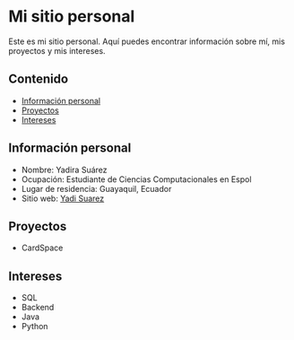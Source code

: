 # Mi sitio personal
Este es mi sitio personal. Aquí puedes encontrar información sobre mí, mis
proyectos y mis intereses.
## Contenido
* [Información personal](#información-personal)
* [Proyectos](#proyectos)
* [Intereses](#intereses)
## Información personal
* Nombre: Yadira Suárez
* Ocupación: Estudiante de Ciencias Computacionales en Espol
* Lugar de residencia: Guayaquil, Ecuador
* Sitio web: [Yadi Suarez](https://github.com/YadiSuarez)
## Proyectos
* CardSpace
## Intereses
* SQL
* Backend
* Java
* Python
